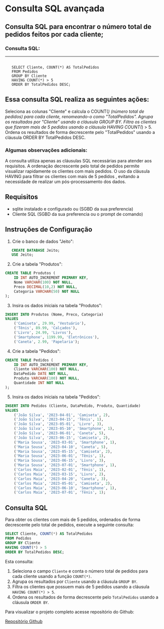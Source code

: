 # Consulta SQL avançada
## Consulta SQL para encontrar o número total de pedidos feitos por cada cliente;

### Consulta SQL:
--- 
~~~
   
   SELECT Cliente, COUNT(*) AS TotalPedidos
   FROM Pedidos
   GROUP BY Cliente
   HAVING COUNT(*) > 5
   ORDER BY TotalPedidos DESC;
~~~

## Essa consulta SQL realiza as seguintes ações:

Seleciona as colunas "Cliente" e calcula o COUNT(*) (número total de pedidos) para cada cliente, renomeando-o como "TotalPedidos".
Agrupa os resultados por "Cliente" usando a cláusula GROUP BY.
Filtra os clientes que fizeram mais de 5 pedidos usando a cláusula HAVING COUNT(*) > 5.
Ordena os resultados de forma decrescente pelo "TotalPedidos" usando a cláusula ORDER BY TotalPedidos DESC.

### Algumas observações adicionais:

A consulta utiliza apenas as cláusulas SQL necessárias para atender aos requisitos.
A ordenação decrescente pelo total de pedidos permite visualizar rapidamente os clientes com mais pedidos.
O uso da cláusula HAVING para filtrar os clientes com mais de 5 pedidos , evitando a necessidade de realizar um pós-processamento dos dados.


## Requisitos
- sqlite instalado e configurado ou (SGBD da sua preferencia)
- Cliente SQL (SGBD da sua preferencia ou o prompt de comando)

## Instruções de Configuração

1. Crie o banco de dados "Jeito":
~~~sql
   CREATE DATABASE Jeito;
   USE Jeito;
~~~

2. Crie a tabela "Produtos":
~~~sql
CREATE TABLE Produtos (
    ID INT AUTO_INCREMENT PRIMARY KEY,
    Nome VARCHAR(100) NOT NULL,
    Preco DECIMAL(10,2) NOT NULL,
    Categoria VARCHAR(50) NOT NULL
);
~~~

3. Insira os dados iniciais na tabela "Produtos":
~~~sql
INSERT INTO Produtos (Nome, Preco, Categoria)
VALUES
    ('Camiseta', 29.99, 'Vestuário'),
    ('Tênis', 89.99, 'Calçados'),
    ('Livro', 24.99, 'Livros'),
    ('Smartphone', 1199.99, 'Eletrônicos'),
    ('Caneta', 2.99, 'Papelaria');
~~~

4. Crie a tabela "Pedidos":
~~~sql
CREATE TABLE Pedidos (
    ID INT AUTO_INCREMENT PRIMARY KEY,
    Cliente VARCHAR(100) NOT NULL,
    DataPedido DATE NOT NULL,
    Produto VARCHAR(100) NOT NULL,
    Quantidade INT NOT NULL
);
~~~

5. Insira os dados iniciais na tabela "Pedidos":
~~~sql
INSERT INTO Pedidos (Cliente, DataPedido, Produto, Quantidade)
VALUES
    ('João Silva', '2023-04-01', 'Camiseta', 2),
    ('João Silva', '2023-04-15', 'Tênis', 1),
    ('João Silva', '2023-05-01', 'Livro', 3),
    ('João Silva', '2023-05-10', 'Smartphone', 1),
    ('João Silva', '2023-06-01', 'Caneta', 5),
    ('João Silva', '2023-06-15', 'Camiseta', 2),
    ('Maria Sousa', '2023-03-01', 'Smartphone', 1),
    ('Maria Sousa', '2023-04-10', 'Caneta', 5),
    ('Maria Sousa', '2023-05-15', 'Camiseta', 2),
    ('Maria Sousa', '2023-06-01', 'Tênis', 1),
    ('Maria Sousa', '2023-06-15', 'Livro', 3),
    ('Maria Sousa', '2023-07-01', 'Smartphone', 1),
    ('Carlos Maia', '2023-02-01', 'Tênis', 1),
    ('Carlos Maia', '2023-03-15', 'Livro', 2),
    ('Carlos Maia', '2023-04-20', 'Caneta', 3),
    ('Carlos Maia', '2023-05-01', 'Camiseta', 2),
    ('Carlos Maia', '2023-06-10', 'Smartphone', 1),
    ('Carlos Maia', '2023-07-01', 'Tênis', 1);
~~~

## Consulta SQL

Para obter os clientes com mais de 5 pedidos, ordenados de forma decrescente pelo total de pedidos, execute a seguinte consulta:

~~~sql
SELECT Cliente, COUNT(*) AS TotalPedidos
FROM Pedidos
GROUP BY Cliente
HAVING COUNT(*) > 5
ORDER BY TotalPedidos DESC;
~~~

Esta consulta:
1. Seleciona o campo `Cliente` e conta o número total de pedidos para cada cliente usando a função `COUNT(*)`.
2. Agrupa os resultados por `Cliente` usando a cláusula `GROUP BY`.
3. Filtra os clientes que possuem mais de 5 pedidos usando a cláusula `HAVING COUNT(*) > 5`.
4. Ordena os resultados de forma decrescente pelo `TotalPedidos` usando a cláusula `ORDER BY`.

Para visualizar o projeto completo acesse repositório do Github:

[Repositório Github](https://github.com/)
